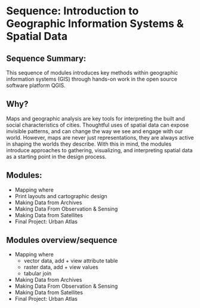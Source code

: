 # Sequence: Introduction to Geographic Information Systems & Spatial Data

## Sequence Summary:

This sequence of modules introduces key methods within geographic information systems (GIS) through hands-on work in the open source software platform QGIS. 

## Why?

Maps and geographic analysis are key tools for interpreting the built and social characteristics of cities. Thoughtful uses of spatial data can expose invisible patterns, and can change the way we see and engage with our world. However, maps are never just representations, they are always active in shaping the worlds they describe. With this in mind, the modules introduce approaches to gathering, visualizing, and interpreting spatial data as a starting point in the design process.

## Modules:

- Mapping where
- Print layouts and cartographic design
- Making Data from Archives
- Making Data From Observation & Sensing
- Making Data from Satellites
- Final Project: Urban Atlas


## Modules overview/sequence
- Mapping where
    - vector data, add + view attribute table
    - raster data, add + view values
    - tabular join
- Making Data from Archives
- Making Data From Observation & Sensing
- Making Data from Satellites
- Final Project: Urban Atlas

